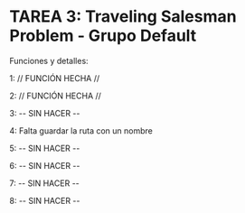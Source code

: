 # TAREA 3: Traveling Salesman Problem - Grupo Default

Funciones y detalles:

1: // FUNCIÓN HECHA //

2: // FUNCIÓN HECHA //

3: -- SIN HACER --

4: Falta guardar la ruta con un nombre

5: -- SIN HACER --

6: -- SIN HACER --

7: -- SIN HACER --

8: -- SIN HACER --